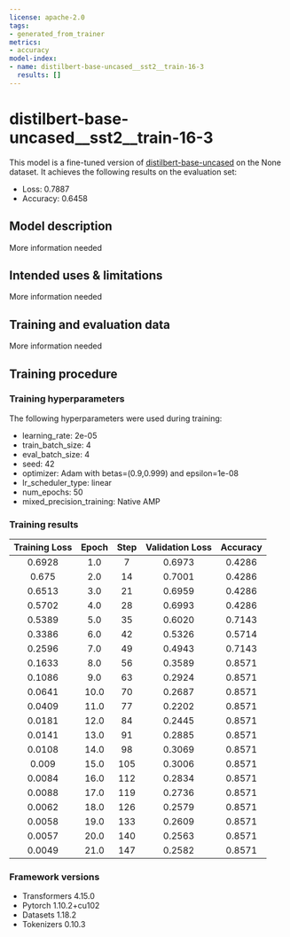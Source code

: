 ```yaml
---
license: apache-2.0
tags:
- generated_from_trainer
metrics:
- accuracy
model-index:
- name: distilbert-base-uncased__sst2__train-16-3
  results: []
---
```


<!-- This model card has been generated automatically according to the information the Trainer had access to. You
should probably proofread and complete it, then remove this comment. -->

# distilbert-base-uncased__sst2__train-16-3

This model is a fine-tuned version of [distilbert-base-uncased](https://huggingface.co/distilbert-base-uncased) on the None dataset.
It achieves the following results on the evaluation set:
- Loss: 0.7887
- Accuracy: 0.6458

## Model description

More information needed

## Intended uses & limitations

More information needed

## Training and evaluation data

More information needed

## Training procedure

### Training hyperparameters

The following hyperparameters were used during training:
- learning_rate: 2e-05
- train_batch_size: 4
- eval_batch_size: 4
- seed: 42
- optimizer: Adam with betas=(0.9,0.999) and epsilon=1e-08
- lr_scheduler_type: linear
- num_epochs: 50
- mixed_precision_training: Native AMP

### Training results

| Training Loss | Epoch | Step | Validation Loss | Accuracy |
|:-------------:|:-----:|:----:|:---------------:|:--------:|
| 0.6928        | 1.0   | 7    | 0.6973          | 0.4286   |
| 0.675         | 2.0   | 14   | 0.7001          | 0.4286   |
| 0.6513        | 3.0   | 21   | 0.6959          | 0.4286   |
| 0.5702        | 4.0   | 28   | 0.6993          | 0.4286   |
| 0.5389        | 5.0   | 35   | 0.6020          | 0.7143   |
| 0.3386        | 6.0   | 42   | 0.5326          | 0.5714   |
| 0.2596        | 7.0   | 49   | 0.4943          | 0.7143   |
| 0.1633        | 8.0   | 56   | 0.3589          | 0.8571   |
| 0.1086        | 9.0   | 63   | 0.2924          | 0.8571   |
| 0.0641        | 10.0  | 70   | 0.2687          | 0.8571   |
| 0.0409        | 11.0  | 77   | 0.2202          | 0.8571   |
| 0.0181        | 12.0  | 84   | 0.2445          | 0.8571   |
| 0.0141        | 13.0  | 91   | 0.2885          | 0.8571   |
| 0.0108        | 14.0  | 98   | 0.3069          | 0.8571   |
| 0.009         | 15.0  | 105  | 0.3006          | 0.8571   |
| 0.0084        | 16.0  | 112  | 0.2834          | 0.8571   |
| 0.0088        | 17.0  | 119  | 0.2736          | 0.8571   |
| 0.0062        | 18.0  | 126  | 0.2579          | 0.8571   |
| 0.0058        | 19.0  | 133  | 0.2609          | 0.8571   |
| 0.0057        | 20.0  | 140  | 0.2563          | 0.8571   |
| 0.0049        | 21.0  | 147  | 0.2582          | 0.8571   |


### Framework versions

- Transformers 4.15.0
- Pytorch 1.10.2+cu102
- Datasets 1.18.2
- Tokenizers 0.10.3

